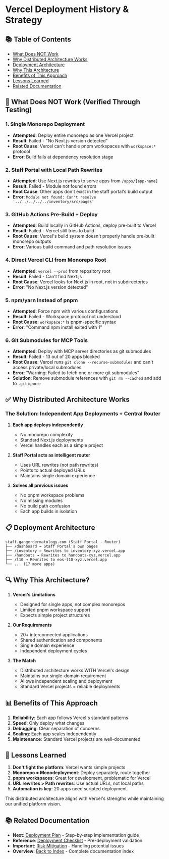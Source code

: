 # Vercel Deployment History & Strategy

## 📚 Table of Contents
- [What Does NOT Work](#-what-does-not-work-verified-through-testing)
- [Why Distributed Architecture Works](#-why-distributed-architecture-works)
- [Deployment Architecture](#-deployment-architecture)
- [Why This Architecture](#-why-this-architecture)
- [Benefits of This Approach](#-benefits-of-this-approach)
- [Lessons Learned](#-lessons-learned)
- [Related Documentation](#-related-documentation)

## 🚫 What Does NOT Work (Verified Through Testing)

### 1. **Single Monorepo Deployment**
- **Attempted**: Deploy entire monorepo as one Vercel project
- **Result**: Failed - "No Next.js version detected"
- **Root Cause**: Vercel can't handle pnpm workspaces with `workspace:*` protocol
- **Error**: Build fails at dependency resolution stage

### 2. **Staff Portal with Local Path Rewrites**
- **Attempted**: Use Next.js rewrites to serve apps from `/apps/[app-name]`
- **Result**: Failed - Module not found errors
- **Root Cause**: Other apps don't exist in the staff portal's build output
- **Error**: `Module not found: Can't resolve '../../../../../inventory/src/pages'`

### 3. **GitHub Actions Pre-Build + Deploy**
- **Attempted**: Build locally in GitHub Actions, deploy pre-built to Vercel
- **Result**: Failed - Vercel still tries to build
- **Root Cause**: Vercel's build system doesn't properly handle pre-built monorepo outputs
- **Error**: Various build command and path resolution issues

### 4. **Direct Vercel CLI from Monorepo Root**
- **Attempted**: `vercel --prod` from repository root
- **Result**: Failed - Can't find Next.js
- **Root Cause**: Vercel looks for Next.js in root, not in subdirectories
- **Error**: "No Next.js version detected"

### 5. **npm/yarn Instead of pnpm**
- **Attempted**: Force npm with various configurations
- **Result**: Failed - Workspace protocol not understood
- **Root Cause**: `workspace:*` is pnpm-specific syntax
- **Error**: "Command npm install exited with 1"

### 6. **Git Submodules for MCP Tools**
- **Attempted**: Deploy with MCP server directories as git submodules
- **Result**: Failed - 13 out of 20 apps blocked
- **Root Cause**: Vercel runs `git clone --recurse-submodules` and can't access private/local submodules
- **Error**: "Warning: Failed to fetch one or more git submodules"
- **Solution**: Remove submodule references with `git rm --cached` and add to `.gitignore`

## ✅ Why Distributed Architecture Works

### The Solution: Independent App Deployments + Central Router

1. **Each app deploys independently**
   - No monorepo complexity
   - Standard Next.js deployments
   - Vercel handles each as a simple project

2. **Staff Portal acts as intelligent router**
   - Uses URL rewrites (not path rewrites)
   - Points to actual deployed URLs
   - Maintains single domain experience

3. **Solves all previous issues**
   - No pnpm workspace problems
   - No missing modules
   - No build path confusion
   - Each app builds in isolation

## 📋 Deployment Architecture

```
staff.gangerdermatology.com (Staff Portal - Router)
├── /dashboard → Staff Portal's own pages
├── /inventory → Rewrites to inventory-xyz.vercel.app
├── /handouts → Rewrites to handouts-xyz.vercel.app
├── /l10 → Rewrites to eos-l10-xyz.vercel.app
└── ... (17 more apps)
```

## 🔍 Why This Architecture?

1. **Vercel's Limitations**
   - Designed for single apps, not complex monorepos
   - Limited pnpm workspace support
   - Expects simple project structures

2. **Our Requirements**
   - 20+ interconnected applications
   - Shared authentication and components
   - Single domain experience
   - Independent deployment cycles

3. **The Match**
   - Distributed architecture works WITH Vercel's design
   - Maintains our single-domain requirement
   - Allows independent scaling and deployment
   - Standard Vercel projects = reliable deployments

## 📊 Benefits of This Approach

1. **Reliability**: Each app follows Vercel's standard patterns
2. **Speed**: Only deploy what changes
3. **Debugging**: Clear separation of concerns
4. **Scaling**: Each app scales independently
5. **Maintenance**: Standard Vercel projects are well-documented

## 🚨 Lessons Learned

1. **Don't fight the platform**: Vercel wants simple projects
2. **Monorepo ≠ Monodeployment**: Deploy separately, route together
3. **pnpm workspaces**: Great for development, problematic for Vercel
4. **URL rewrites > Path rewrites**: Use actual URLs, not local paths
5. **Automation is key**: 20 apps need scripted deployment

This distributed architecture aligns with Vercel's strengths while maintaining our unified platform vision.

## 📚 Related Documentation

- **Next**: [Deployment Plan](./02-deployment-plan.md) - Step-by-step implementation guide
- **Reference**: [Deployment Checklist](./03-deployment-checklist.md) - Pre-deployment validation
- **Important**: [Risk Mitigation](./04-risk-mitigation.md) - Handling potential issues
- **Overview**: [Back to Index](./README.md) - Complete documentation index